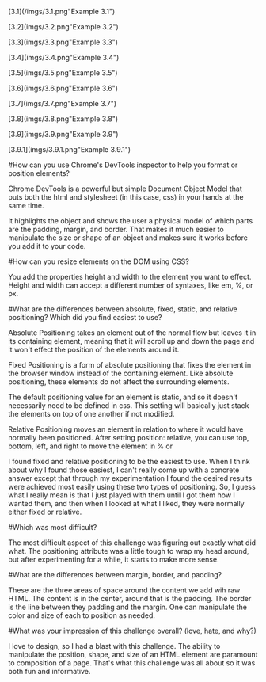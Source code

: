 [3.1](/imgs/3.1.png"Example 3.1")

[3.2](imgs/3.2.png"Example 3.2")

[3.3](imgs/3.3.png"Example 3.3")

[3.4](imgs/3.4.png"Example 3.4")

[3.5](imgs/3.5.png"Example 3.5")

[3.6](imgs/3.6.png"Example 3.6")

[3.7](imgs/3.7.png"Example 3.7")

[3.8](imgs/3.8.png"Example 3.8")

[3.9](imgs/3.9.png"Example 3.9")

[3.9.1](imgs/3.9.1.png"Example 3.9.1")

#How can you use Chrome's DevTools inspector to help you format or position elements?

Chrome DevTools is a powerful but simple Document
Object Model that puts both the html and stylesheet
(in this case, css) in your hands at the same time. 

It highlights the object and shows the user a physical 
model of which parts are the padding, margin, and border. 
That makes it much easier to manipulate the size or
shape of an object and makes sure it works before you add
it to your code. 

#How can you resize elements on the DOM using CSS?

You add the properties height and width to the element you 
want to effect. Height and width can accept a different 
number of syntaxes, like em, %, or px. 


#What are the differences between absolute, fixed, static, and relative positioning? Which did you find easiest to use?

Absolute Positioning takes an element out of the normal flow but leaves it
in its containing element, meaning that it will scroll up and down 
the page and it won't effect the position of the elements around it. 

Fixed Positioning is a form of absolute positioning that fixes the
element in the browser window instead of the containing element. Like 
absolute positioning, these elements do not affect the surrounding elements. 

The default positioning value for an element is static, and so it doesn't
necessarily need to be defined in css. This setting will basically just
stack the elements on top of one another if not modified. 

Relative Positioning moves an element in relation to where it would have 
normally been positioned. After setting position: relative, you can use top, 
bottom, left, and right to move the element in % or

I found fixed and relative positioning to be the easiest to use. When
I think about why I found those easiest, I can't really come up with a
concrete answer except that through my experimentation I found the 
desired results were achieved most easily using these two types of
positioning. So, I guess what I really mean is that I just played with
them until I got them how I wanted them, and then when I looked at 
what I liked, they were normally either fixed or relative. 

#Which was most difficult?

The most difficult aspect of this challenge was figuring out
exactly what did what. The positioning attribute was a little 
tough to wrap my head around, but after experimenting for a while, 
it starts to make more sense. 

#What are the differences between margin, border, and padding?

These are the three areas of space around the content we add wih raw 
HTML. The content is in the center, around that is the padding. The border 
is the line between they padding and the margin. One can manipulate
the color and size of each to position as needed.

#What was your impression of this challenge overall? (love, hate, and why?)

I love to design, so I had a blast with this challenge. The ability to
manipulate the position, shape, and size of an HTML element are paramount
to composition of a page. That's what this challenge was all about so it was 
both fun and informative. 
